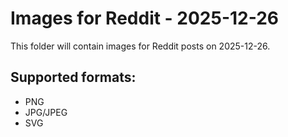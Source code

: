 # Images for Reddit - 2025-12-26

This folder will contain images for Reddit posts on 2025-12-26.

## Supported formats:
- PNG
- JPG/JPEG
- SVG
